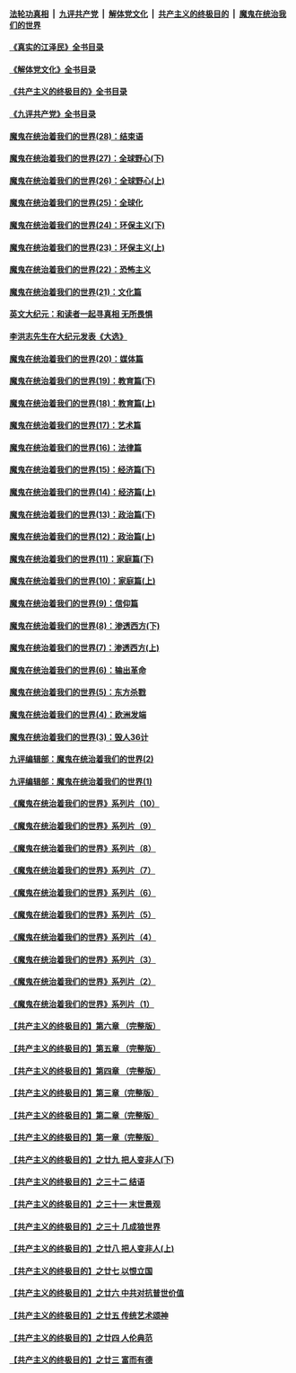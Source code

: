 ####  [法轮功真相](../../../../basic/blob/master/README.md?t=09150131) &nbsp;|&nbsp; [九评共产党](../../../../9ping.md/blob/master/README.md?t=09150131) &nbsp;|&nbsp; [解体党文化](../../../../jtdwh.md/blob/master/README.md?t=09150131)  &nbsp;|&nbsp; [共产主义的终极目的](../../../../gczydzjmd.md/blob/master/README.md?t=09150131) &nbsp;|&nbsp; [魔鬼在统治我们的世界](../../../../mgztzwmdsj.md/blob/master/README.md?t=09150131) 

#### [《真实的江泽民》全书目录](../pages/nsc422/n13721399.md?t=09150131) 

#### [《解体党文化》全书目录](../pages/nsc422/n13721157.md?t=09150131) 

#### [《共产主义的终极目的》全书目录](../pages/nsc422/n13721048.md?t=09150131) 

#### [《九评共产党》全书目录](../pages/nsc422/n13708085.md?t=09150131) 

#### [魔鬼在统治着我们的世界(28)：结束语](../pages/nsc422/n10936246.md?t=09150131) 

#### [魔鬼在统治着我们的世界(27)：全球野心(下)](../pages/nsc422/n10928319.md?t=09150131) 

#### [魔鬼在统治着我们的世界(26)：全球野心(上)](../pages/nsc422/n10900318.md?t=09150131) 

#### [魔鬼在统治着我们的世界(25)：全球化](../pages/nsc422/n10788205.md?t=09150131) 

#### [魔鬼在统治着我们的世界(24)：环保主义(下)](../pages/nsc422/n10695307.md?t=09150131) 

#### [魔鬼在统治着我们的世界(23)：环保主义(上)](../pages/nsc422/n10688613.md?t=09150131) 

#### [魔鬼在统治着我们的世界(22)：恐怖主义](../pages/nsc422/n10614727.md?t=09150131) 

#### [魔鬼在统治着我们的世界(21)：文化篇](../pages/nsc422/n10597706.md?t=09150131) 

#### [英文大纪元：和读者一起寻真相 无所畏惧](../pages/nsc422/n12542027.md?t=09150131) 

#### [李洪志先生在大纪元发表《大选》](../pages/nsc422/n12534746.md?t=09150131) 

#### [魔鬼在统治着我们的世界(20)：媒体篇](../pages/nsc422/n10586579.md?t=09150131) 

#### [魔鬼在统治着我们的世界(19)：教育篇(下)](../pages/nsc422/n10564808.md?t=09150131) 

#### [魔鬼在统治着我们的世界(18)：教育篇(上)](../pages/nsc422/n10526970.md?t=09150131) 

#### [魔鬼在统治着我们的世界(17)：艺术篇](../pages/nsc422/n10499093.md?t=09150131) 

#### [魔鬼在统治着我们的世界(16)：法律篇](../pages/nsc422/n10485969.md?t=09150131) 

#### [魔鬼在统治着我们的世界(15)：经济篇(下)](../pages/nsc422/n10469975.md?t=09150131) 

#### [魔鬼在统治着我们的世界(14)：经济篇(上)](../pages/nsc422/n10457370.md?t=09150131) 

#### [魔鬼在统治着我们的世界(13)：政治篇(下)](../pages/nsc422/n10448270.md?t=09150131) 

#### [魔鬼在统治着我们的世界(12)：政治篇(上)](../pages/nsc422/n10444576.md?t=09150131) 

#### [魔鬼在统治着我们的世界(11)：家庭篇(下)](../pages/nsc422/n10440961.md?t=09150131) 

#### [魔鬼在统治着我们的世界(10)：家庭篇(上)](../pages/nsc422/n10435448.md?t=09150131) 

#### [魔鬼在统治着我们的世界(9)：信仰篇](../pages/nsc422/n10432159.md?t=09150131) 

#### [魔鬼在统治着我们的世界(8)：渗透西方(下)](../pages/nsc422/n10429603.md?t=09150131) 

#### [魔鬼在统治着我们的世界(7)：渗透西方(上)](../pages/nsc422/n10426013.md?t=09150131) 

#### [魔鬼在统治着我们的世界(6)：输出革命](../pages/nsc422/n10421536.md?t=09150131) 

#### [魔鬼在统治着我们的世界(5)：东方杀戮](../pages/nsc422/n10417707.md?t=09150131) 

#### [魔鬼在统治着我们的世界(4)：欧洲发端](../pages/nsc422/n10414890.md?t=09150131) 

#### [魔鬼在统治着我们的世界(3)：毁人36计](../pages/nsc422/n10411583.md?t=09150131) 

#### [九评编辑部：魔鬼在统治着我们的世界(2)](../pages/nsc422/n10410036.md?t=09150131) 

#### [九评编辑部：魔鬼在统治着我们的世界(1)](../pages/nsc422/n10406825.md?t=09150131) 

#### [《魔鬼在统治着我们的世界》系列片（10）](../pages/nsc422/n12292670.md?t=09150131) 

#### [《魔鬼在统治着我们的世界》系列片（9）](../pages/nsc422/n12290859.md?t=09150131) 

#### [《魔鬼在统治着我们的世界》系列片（8）](../pages/nsc422/n12287445.md?t=09150131) 

#### [《魔鬼在统治着我们的世界》系列片（7）](../pages/nsc422/n12283425.md?t=09150131) 

#### [《魔鬼在统治着我们的世界》系列片（6）](../pages/nsc422/n12282314.md?t=09150131) 

#### [《魔鬼在统治着我们的世界》系列片（5）](../pages/nsc422/n12281419.md?t=09150131) 

#### [《魔鬼在统治着我们的世界》系列片（4）](../pages/nsc422/n12274024.md?t=09150131) 

#### [《魔鬼在统治着我们的世界》系列片（3）](../pages/nsc422/n12271322.md?t=09150131) 

#### [《魔鬼在统治着我们的世界》系列片（2）](../pages/nsc422/n12269049.md?t=09150131) 

#### [《魔鬼在统治着我们的世界》系列片（1）](../pages/nsc422/n12267575.md?t=09150131) 

#### [【共产主义的终极目的】第六章 （完整版）](../pages/nsc422/n11428913.md?t=09150131) 

#### [【共产主义的终极目的】第五章 （完整版）](../pages/nsc422/n11428912.md?t=09150131) 

#### [【共产主义的终极目的】第四章 （完整版）](../pages/nsc422/n11428907.md?t=09150131) 

#### [【共产主义的终极目的】第三章（完整版）](../pages/nsc422/n11428848.md?t=09150131) 

#### [【共产主义的终极目的】第二章（完整版）](../pages/nsc422/n11428831.md?t=09150131) 

#### [【共产主义的终极目的】第一章（完整版）](../pages/nsc422/n11417651.md?t=09150131) 

#### [【共产主义的终极目的】之廿九 把人变非人(下)](../pages/nsc422/n11344140.md?t=09150131) 

#### [【共产主义的终极目的】之三十二 结语](../pages/nsc422/n11360535.md?t=09150131) 

#### [【共产主义的终极目的】之三十一 末世景观](../pages/nsc422/n11351129.md?t=09150131) 

#### [【共产主义的终极目的】之三十 几成狼世界](../pages/nsc422/n11348280.md?t=09150131) 

#### [【共产主义的终极目的】之廿八 把人变非人(上)](../pages/nsc422/n11340492.md?t=09150131) 

#### [【共产主义的终极目的】之廿七 以恨立国](../pages/nsc422/n11336944.md?t=09150131) 

#### [【共产主义的终极目的】之廿六 中共对抗普世价值](../pages/nsc422/n11324785.md?t=09150131) 

#### [【共产主义的终极目的】之廿五 传统艺术颂神](../pages/nsc422/n11296396.md?t=09150131) 

#### [【共产主义的终极目的】之廿四 人伦典范](../pages/nsc422/n11296397.md?t=09150131) 

#### [【共产主义的终极目的】之廿三 富而有德](../pages/nsc422/n11283598.md?t=09150131) 

